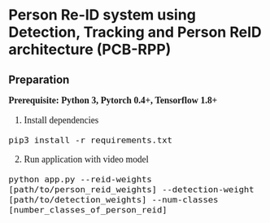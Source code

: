 # Person Re-ID system using Detection, Tracking and Person ReID architecture (PCB-RPP)
 

## Preparation
<font face="Times New Roman" size=4>

**Prerequisite: Python 3, Pytorch 0.4+, Tensorflow 1.8+**

1. Install dependencies
```
pip3 install -r requirements.txt
```

2. Run application with video model
```
python app.py --reid-weights [path/to/person_reid_weights] --detection-weight [path/to/detection_weights] --num-classes [number_classes_of_person_reid]
```
